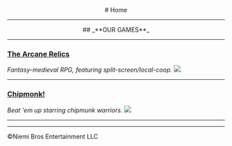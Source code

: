 <p align="center"> # Home </p>

---

<p align="center"> ## _**OUR GAMES**_ </p>

---

### [The Arcane Relics](/The_Arcane_Relics)
_Fantasy-medieval RPG, featuring split-screen/local-coop._
[<img src="https://media.indiedb.com/images/members/4/3265/3264780/profile/TAR_Icon_Banner.png"/>](/The_Arcane_Relics)

---

### [Chipmonk!](/Chipmonk)
_Beat 'em up starring chipmunk warriors._
[<img src="https://media.indiedb.com/images/presskit/1/2/1054/Chipmonk_Cover_Art_ReallyWide.1.png"/>](/Chipmonk)

---



---

©Niemi Bros Entertainment LLC